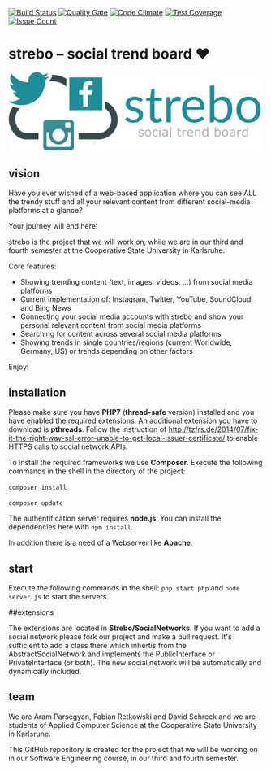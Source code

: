 [![Build Status](https://travis-ci.org/strebo/strebo.svg)](https://travis-ci.org/strebo/strebo) 
[![Quality Gate](http://sonarqube.it.dh-karlsruhe.de/api/badges/gate?key=strebo.net%3Astrebo)](http://sonarqube.it.dh-karlsruhe.de/overview?id=strebo.net%3Astrebo)
[![Code Climate](https://codeclimate.com/github/strebo/strebo/badges/gpa.svg)](https://codeclimate.com/github/strebo/strebo)
 [![Test Coverage](https://codeclimate.com/github/strebo/strebo/badges/coverage.svg)](https://codeclimate.com/github/strebo/strebo/coverage) [![Issue Count](https://codeclimate.com/github/strebo/strebo/badges/issue_count.svg)](https://codeclimate.com/github/strebo/strebo)

# strebo – social trend board ❤
![strebo - social trend board](/resources/logo-large-with-subtitle.png "strebo - social trend board")

## vision

Have you ever wished of a web-based application where you can see ALL the trendy stuff and all your relevant content from different social-media platforms at a glance?

Your journey will end here!

strebo is the project that we will work on, while we are in our third and fourth semester at the Cooperative State University in Karlsruhe.

Core features:
* Showing trending content (text, images, videos, …) from social media platforms
* Current implementation of: Instagram, Twitter, YouTube, SoundCloud and Bing News
* Connecting your social media accounts with strebo and show your personal relevant content from social media platforms
* Searching for content across several social media platforms
* Showing trends in single countries/regions (current Worldwide, Germany, US) or trends depending on other factors

Enjoy!

## installation
Please make sure you have **PHP7** (**thread-safe** version) installed and you have enabled the required extensions. An additional extension you have to download is **pthreads**. Follow the instruction of http://tzfrs.de/2014/07/fix-it-the-right-way-ssl-error-unable-to-get-local-issuer-certificate/ to enable HTTPS calls to social network APIs.

To install the required frameworks we use **Composer**. Execute the following commands in the shell in the directory of the project:

``composer install``

``composer update``

The authentification server requires **node.js**.
You can install the dependencies here with ``npm install``.

In addition there is a need of a Webserver like **Apache**.

## start

Execute the following commands in the shell:
``php start.php``
and
``node server.js``
to start the servers.

##extensions

The extensions are located in **Strebo/SocialNetworks**. If you want to add a social network please fork our project and make a pull request. It's sufficient to add a class there which inhertis from the AbstractSocialNetwork and implements the PublicInterface or PrivateInterface (or both). The new social network will be automatically and dynamically included.

## team

We are Aram Parsegyan, Fabian Retkowski and David Schreck and we are students of Applied Computer Science at the Cooperative State University in Karlsruhe.

This GitHub repository is created for the project that we will be working on in our Software Engineering course, in our third and fourth semester.
